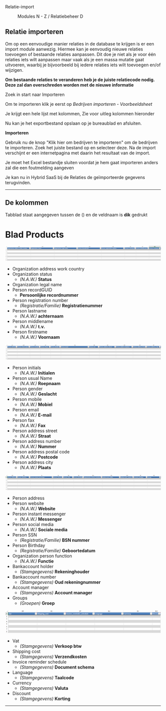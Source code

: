 <properties>
	<page>
		<title>Relatie-import</title>
		<description>Relatie-import</description>
	</page>
	<menu>
		<position>Modules N - Z / Relatiebeheer</position>
		<title>Relatie importeren</title>
		<sort>D</sort>
	</menu>
</properties>

## Relatie importeren ##

<description>Om op een eenvoudige manier relaties in de database te krijgen is er een import module aanwezig. Hiermee kan je eenvoudig nieuwe relaties toevoegen of bestaande relaties aanpassen. Dit doe je niet als je voor één relaties iets wilt aanpassen maar vaak als je een massa mutatie gaat uitvoeren, waarbij je bijvoorbeeld bij iedere relaties iets wilt toevoegen en/of wijzigen.
</description>

**Om bestaande relaties te veranderen heb je de juiste relatiecode nodig. Deze zal dan overschreden worden met de nieuwe informatie**

Zoek in start naar Importeren

Om te importeren klik je eerst op 
*Bedrijven importeren - Voorbeeldsheet*

Je krijgt een hele lijst met kolommen, Zie voor uitleg kolommen hieronder

Nu kan je het exportbestand opslaan op je bureaublad en afsluiten.

**Importeren**

Gebruik nu de knop "Klik hier om bedrijven te importeren" om de bedrijven te importeren. 
Zoek het juiste bestand op en selecteer deze.
Na de import verschijnt er een internetpagina met daarin het resultaat van de import.

<div class="info"> Je moet het Excel bestandje sluiten voordat je hem gaat importeren anders zal die een foutmelding aangeven </div>

Je kan nu in Hybrid SaaS bij de Relaties de geïmporteerde gegevens terugvinden.

----------

## De kolommen ##

Tabblad staat aangegeven tussen de () en de veldnaam is **dik** gedrukt

# Blad Products #

![](images/01.PNG)

- Organization address work country
- Organization status
	- *(N.A.W.)* **Status**
- Organization legal name
- Person recordGUID
	- **Persoonlijke recordnummer**
- Person registration number
	- *(Registratie/Familie)* **Registratienummer**
- Person lastname
	- *(N.A.W.)* **achternaam**
- Person middlename
	- *(N.A.W.)* **t.v.**
- Person firstname
	- *(N.A.W.)* **Voornaam**

![](images/02.PNG)

- Person initials
	- *(N.A.W.)* **Initialen**
- Person usual Name
	- *(N.A.W.)* **Roepnaam**
- Person gender
	- *(N.A.W.)* **Geslacht**
- Person mobile
	- *(N.A.W.)* **Mobiel**
- Person email
	- *(N.A.W.)* **E-mail**
- Person fax
	- *(N.A.W.)* **Fax**
- Person address street
	- *(N.A.W.)* **Straat**
- Person address number
	- *(N.A.W.)* **Nummer**
- Person address postal code
	- *(N.A.W.)* **Postcode**
- Person address city
	- *(N.A.W.)* **Plaats**

![](images/03.PNG)

- Person address
- Person website
	- *(N.A.W.)* **Website**
- Person instant messenger
	- *(N.A.W.)* **Messenger**
- Person social media
	- *(N.A.W.)* **Sociale media**
- Person SSN
	- *(Registratie/Familie)* **BSN nummer**
- Person Birthday
	- *(Registratie/Familie)* **Geboortedatum**
- Organization person function
	- *(N.A.W.)* **Functie**
- Bankaccount holder
	- *(Stamgegevens)* **Rekeninghouder**
- Bankaccount number
	- *(Stamgegevens)* **Oud rekeningnummer**
- Account manager
	- *(Stamgegevens)* **Account manager**
- Groups
	- *(Groepen)* **Groep**

![](images/04.PNG)

- Vat
	- *(Stamgegevens)* **Verkoop btw**
- Shipping cost
	- *(Stamgegevens)* **Verzendkosten**
- Invoice reminder schedule
	- *(Stamgegevens)* **Document schema**
- Language
	- *(Stamgegevens)* **Taalcode**
- Currency
	- *(Stamgegevens)* **Valuta**
- Discount
	- *(Stamgegevens)* **Korting**

----------
